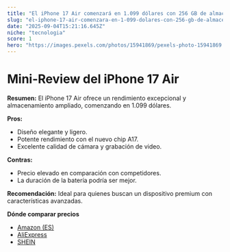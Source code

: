 ```yaml
---
title: "El iPhone 17 Air comenzará en 1.099 dólares con 256 GB de almacenamiento, 1 TB por 1.499 dólares."
slug: "el-iphone-17-air-comenzara-en-1-099-dolares-con-256-gb-de-almacenamiento-1-tb-po"
date: "2025-09-04T15:21:16.645Z"
niche: "tecnologia"
score: 1
hero: "https://images.pexels.com/photos/15941869/pexels-photo-15941869.jpeg?auto=compress&cs=tinysrgb&fit=crop&h=627&w=1200&auto=compress&cs=tinysrgb&w=1024&h=576&fit=crop"
---
```


# Mini-Review del iPhone 17 Air

**Resumen:** El iPhone 17 Air ofrece un rendimiento excepcional y almacenamiento ampliado, comenzando en 1.099 dólares.

**Pros:**  
- Diseño elegante y ligero.  
- Potente rendimiento con el nuevo chip A17.  
- Excelente calidad de cámara y grabación de video.

**Contras:**  
- Precio elevado en comparación con competidores.  
- La duración de la batería podría ser mejor.

**Recomendación:** Ideal para quienes buscan un dispositivo premium con características avanzadas.

**Dónde comparar precios**
- [Amazon (ES)](https://www.amazon.es/s?k=El+iPhone+17+Air+comenzar%C3%A1+en+1.099+d%C3%B3lares+con+256+GB+de+almacenamiento%2C+1+TB+por+1.499+d%C3%B3lares.&language=es_ES&tag=teknovashop25-21)
- [AliExpress](https://es.aliexpress.com/wholesale?SearchText=El+iPhone+17+Air+comenzar%C3%A1+en+1.099+d%C3%B3lares+con+256+GB+de+almacenamiento%2C+1+TB+por+1.499+d%C3%B3lares.)
- [SHEIN](https://es.shein.com/pdsearch?keyword=El+iPhone+17+Air+comenzar%C3%A1+en+1.099+d%C3%B3lares+con+256+GB+de+almacenamiento%2C+1+TB+por+1.499+d%C3%B3lares.)
